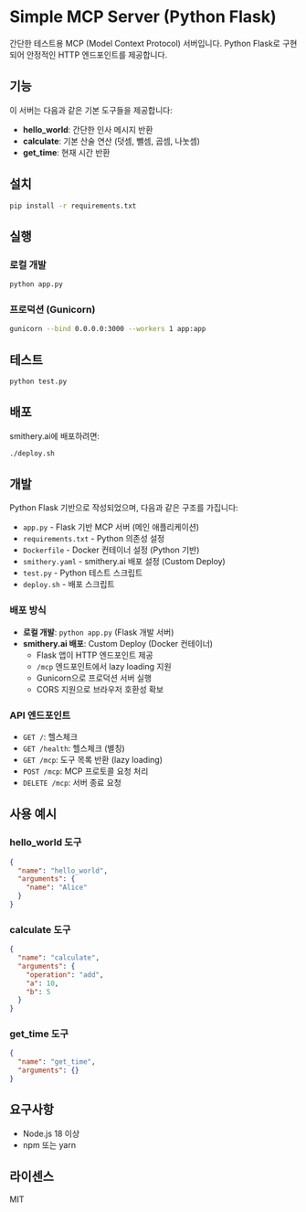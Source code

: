 # Simple MCP Server (Python Flask)

간단한 테스트용 MCP (Model Context Protocol) 서버입니다. Python Flask로 구현되어 안정적인 HTTP 엔드포인트를 제공합니다.

## 기능

이 서버는 다음과 같은 기본 도구들을 제공합니다:

- **hello_world**: 간단한 인사 메시지 반환
- **calculate**: 기본 산술 연산 (덧셈, 뺄셈, 곱셈, 나눗셈)
- **get_time**: 현재 시간 반환

## 설치

```bash
pip install -r requirements.txt
```

## 실행

### 로컬 개발
```bash
python app.py
```

### 프로덕션 (Gunicorn)
```bash
gunicorn --bind 0.0.0.0:3000 --workers 1 app:app
```

## 테스트

```bash
python test.py
```

## 배포

smithery.ai에 배포하려면:

```bash
./deploy.sh
```

## 개발

Python Flask 기반으로 작성되었으며, 다음과 같은 구조를 가집니다:

- `app.py` - Flask 기반 MCP 서버 (메인 애플리케이션)
- `requirements.txt` - Python 의존성 설정
- `Dockerfile` - Docker 컨테이너 설정 (Python 기반)
- `smithery.yaml` - smithery.ai 배포 설정 (Custom Deploy)
- `test.py` - Python 테스트 스크립트
- `deploy.sh` - 배포 스크립트

### 배포 방식

- **로컬 개발**: `python app.py` (Flask 개발 서버)
- **smithery.ai 배포**: Custom Deploy (Docker 컨테이너)
  - Flask 앱이 HTTP 엔드포인트 제공
  - `/mcp` 엔드포인트에서 lazy loading 지원
  - Gunicorn으로 프로덕션 서버 실행
  - CORS 지원으로 브라우저 호환성 확보

### API 엔드포인트

- `GET /`: 헬스체크
- `GET /health`: 헬스체크 (별칭)
- `GET /mcp`: 도구 목록 반환 (lazy loading)
- `POST /mcp`: MCP 프로토콜 요청 처리
- `DELETE /mcp`: 서버 종료 요청

## 사용 예시

### hello_world 도구
```json
{
  "name": "hello_world",
  "arguments": {
    "name": "Alice"
  }
}
```

### calculate 도구
```json
{
  "name": "calculate",
  "arguments": {
    "operation": "add",
    "a": 10,
    "b": 5
  }
}
```

### get_time 도구
```json
{
  "name": "get_time",
  "arguments": {}
}
```

## 요구사항

- Node.js 18 이상
- npm 또는 yarn

## 라이센스

MIT 